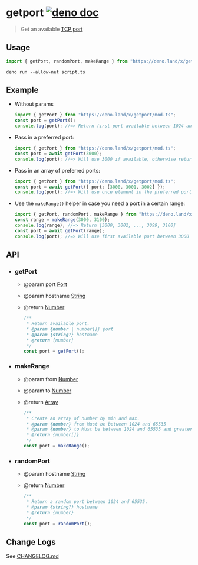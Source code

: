 # getport [![deno doc](https://doc.deno.land/badge.svg)](https://doc.deno.land/https/deno.land/x/getport/mod.ts)

> Get an available [TCP port](https://en.wikipedia.org/wiki/Port_(computer_networking))


## Usage

```ts
import { getPort, randomPort, makeRange } from "https://deno.land/x/getport/mod.ts";
```

```shell
deno run --allow-net script.ts
```

## Example

- Without params

    ```ts
    import { getPort } from "https://deno.land/x/getport/mod.ts";
    const port = getPort();
    console.log(port); //=> Return first port available between 1024 and 65535
    ```

- Pass in a preferred port:

    ```ts
    import { getPort } from "https://deno.land/x/getport/mod.ts";
    const port = await getPort(3000);
    console.log(port); //=> Will use 3000 if available, otherwise returns the port plus one
    ```

- Pass in an array of preferred ports:

    ```ts
    import { getPort } from "https://deno.land/x/getport/mod.ts";
    const port = await getPort({ port: [3000, 3001, 3002] });
    console.log(port); //=> Will use once element in the preferred ports array if available, otherwise returns the last port in array plus one
    ```

- Use the `makeRange()` helper in case you need a port in a certain range:

    ```ts
    import { getPort, randomPort, makeRange } from "https://deno.land/x/getport/mod.ts";
    const range = makeRange(3000, 3100);
    console.log(range); //=> Return [3000, 3002, ..., 3099, 3100]
    const port = await getPort(range);
    console.log(port); //=> Will use first available port between 3000 and 3100
    ```

## API

- ### getPort

  - @param port [Port](###Port)
  - @param hostname [String](https://developer.mozilla.org/en-US/docs/Web/JavaScript/Reference/Global_Objects/String)
  - @return [Number](https://developer.mozilla.org/en-US/docs/Web/JavaScript/Reference/Global_Objects/Number)

    ```ts
    /**
     * Return available port.
     * @param {number | number[]} port
     * @param {string?} hostname
     * @return {number}
     */
    const port = getPort();
    ```

- ### makeRange

  - @param from [Number](https://developer.mozilla.org/en-US/docs/Web/JavaScript/Reference/Global_Objects/Number)
  - @param to [Number](https://developer.mozilla.org/en-US/docs/Web/JavaScript/Reference/Global_Objects/Number)
  - @return [Array](https://developer.mozilla.org/en-US/docs/Web/JavaScript/Reference/Global_Objects/Array)

    ```ts
    /**
     * Create an array of number by min and max.
     * @param {number} from Must be between 1024 and 65535
     * @param {number} to Must be between 1024 and 65535 and greater than from
     * @return {number[]}
     */
    const port = makeRange();
    ```

- ### randomPort

  - @param hostname [String](https://developer.mozilla.org/en-US/docs/Web/JavaScript/Reference/Global_Objects/String)
  - @return [Number](https://developer.mozilla.org/en-US/docs/Web/JavaScript/Reference/Global_Objects/Number)

    ```ts
    /**
     * Return a random port between 1024 and 65535.
     * @param {string?} hostname
     * @return {number}
     */
    const port = randomPort();
    ```

## Change Logs

See [CHANGELOG.md](CHANGELOG.md)